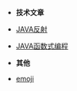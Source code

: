<!-- docs/_sidebar.md -->


* **技术文章**
* [JAVA反射](java/JAVA-reflection.md "Java reflection")
* [JAVA函数式编程](java/Functional-Programming.md "JAVA函数式编程")

* **其他**
* [emoji](emoji/emoji.md "emoji")